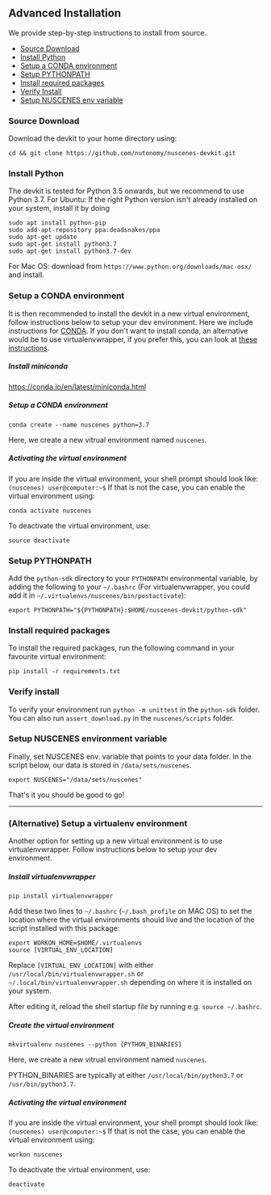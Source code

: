 
## Advanced Installation
We provide step-by-step instructions to install from source. 
- [Source Download](#source-download)
- [Install Python](#install-python)
- [Setup a CONDA environment](#setup-a-conda-environment)
- [Setup PYTHONPATH](#setup-pythonpath)
- [Install required packages](#install-required-packages)
- [Verify Install](#verify-install)
- [Setup NUSCENES env variable](#setup-nuscens-env-variable)


### Source Download

Download the devkit to your home directory using:
```
cd && git clone https://github.com/nutonomy/nuscenes-devkit.git
```
### Install Python

The devkit is tested for Python 3.5 onwards, but we recommend to use Python 3.7. For Ubuntu: If the right Python version isn't already installed on your system, install it by doing
```
sudo apt install python-pip
sudo add-apt-repository ppa:deadsnakes/ppa
sudo apt-get update
sudo apt-get install python3.7
sudo apt-get install python3.7-dev
```
For Mac OS: download from `https://www.python.org/downloads/mac-osx/` and install.

### Setup a CONDA environment
It is then recommended to install the devkit in a new virtual environment, follow instructions below to setup your dev environment.  Here we include instructions for [CONDA](https://docs.conda.io/projects/conda/en/latest/user-guide/tasks/manage-environments.html). If you don't want to install conda, an alternative would be to use virtualenvwrapper, if you prefer this, you can look at [these instructions](#alternative-setting-up-a-new-virtual-environment).

##### Install miniconda
https://conda.io/en/latest/miniconda.html

##### Setup a CONDA environment
```
conda create --name nuscenes python=3.7
```
Here, we create a new vitrual environment named `nuscenes`.

##### Activating the virtual environment
If you are inside the virtual environment, your shell prompt should look like: `(nuscenes) user@computer:~$`
If that is not the case, you can enable the virtual environment using:
```
conda activate nuscenes 
```
To deactivate the virtual environment, use:
```
source deactivate
```
### Setup PYTHONPATH
Add the `python-sdk` directory to your `PYTHONPATH` environmental variable, by adding the 
following to your `~/.bashrc` (For virtualenvwrapper, you could add it in `~/.virtualenvs/nuscenes/bin/postactivate`):
```
export PYTHONPATH="${PYTHONPATH}:$HOME/nuscenes-devkit/python-sdk"
```

### Install required packages

To install the required packages, run the following command in your favourite virtual environment:
```
pip install -r requirements.txt
```

### Verify install
To verify your environment run `python -m unittest` in the `python-sdk` folder.
You can also run `assert_download.py` in the `nuscenes/scripts` folder.

### Setup NUSCENES environment variable

Finally, set NUSCENES env. variable that points to your data folder. In the script below, our data is stored in `/data/sets/nuscenes`.
```
export NUSCENES="/data/sets/nuscenes"
```

That's it you should be good to go!

-----
### (Alternative) Setup a virtualenv environment
Another option for setting up a new virtual environment is to use virtualenvwrapper.  Follow instructions below to setup your dev environment.

##### Install virtualenvwrapper
```
pip install virtualenvwrapper
```
Add these two lines to `~/.bashrc` (`~/.bash_profile` on MAC OS) to set the location where the virtual environments 
should live and the location of the script installed with this package:
```
export WORKON_HOME=$HOME/.virtualenvs
source [VIRTUAL_ENV_LOCATION]
```
Replace `[VIRTUAL_ENV_LOCATION]` with either `/usr/local/bin/virtualenvwrapper.sh` or `~/.local/bin/virtualenvwrapper.sh` 
depending on where it is installed on your system.

After editing it, reload the shell startup file by running e.g. `source ~/.bashrc`.

##### Create the virtual environment
```
mkvirtualenv nuscenes --python [PYTHON_BINARIES] 
```
Here, we create a new vitrual environment named `nuscenes`.

PYTHON_BINARIES are typically at either `/usr/local/bin/python3.7` or `/usr/bin/python3.7`.

##### Activating the virtual environment
If you are inside the virtual environment, your shell prompt should look like: `(nuscenes) user@computer:~$`
If that is not the case, you can enable the virtual environment using:
```
workon nuscenes
```
To deactivate the virtual environment, use:
```
deactivate
```
